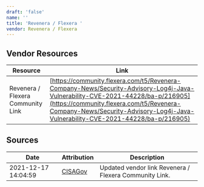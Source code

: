 ```yaml
---
draft: 'false'
name: ''
title: 'Revenera / Flexera '
vendor: Revenera / Flexera
---
```


## Vendor Resources
| Resource | Link |
| --- | --- |
| Revenera / Flexera Community Link | [https://community.flexera.com/t5/Revenera-Company-News/Security-Advisory-Log4j-Java-Vulnerability-CVE-2021-44228/ba-p/216905](https://community.flexera.com/t5/Revenera-Company-News/Security-Advisory-Log4j-Java-Vulnerability-CVE-2021-44228/ba-p/216905) |



## Sources
| Date | Attribution | Description |
| --- | --- | --- |
| 2021-12-17 14:04:59 | [CISAGov](https://raw.githubusercontent.com/cisagov/log4j-affected-db/develop/README.md) | Updated vendor link Revenera / Flexera Community Link.  |
